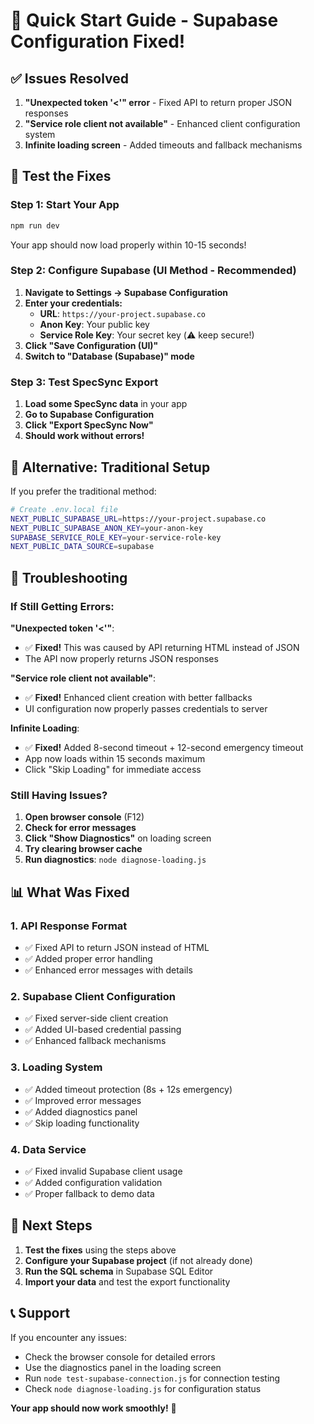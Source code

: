 # 🚀 Quick Start Guide - Supabase Configuration Fixed!

## ✅ Issues Resolved

1. **"Unexpected token '<'" error** - Fixed API to return proper JSON responses
2. **"Service role client not available"** - Enhanced client configuration system
3. **Infinite loading screen** - Added timeouts and fallback mechanisms

## 🧪 Test the Fixes

### Step 1: Start Your App
```bash
npm run dev
```
Your app should now load properly within 10-15 seconds!

### Step 2: Configure Supabase (UI Method - Recommended)

1. **Navigate to Settings → Supabase Configuration**
2. **Enter your credentials:**
   - **URL**: `https://your-project.supabase.co`
   - **Anon Key**: Your public key
   - **Service Role Key**: Your secret key (⚠️ keep secure!)
3. **Click "Save Configuration (UI)"**
4. **Switch to "Database (Supabase)" mode**

### Step 3: Test SpecSync Export

1. **Load some SpecSync data** in your app
2. **Go to Supabase Configuration**
3. **Click "Export SpecSync Now"**
4. **Should work without errors!**

## 🔧 Alternative: Traditional Setup

If you prefer the traditional method:

```bash
# Create .env.local file
NEXT_PUBLIC_SUPABASE_URL=https://your-project.supabase.co
NEXT_PUBLIC_SUPABASE_ANON_KEY=your-anon-key
SUPABASE_SERVICE_ROLE_KEY=your-service-role-key
NEXT_PUBLIC_DATA_SOURCE=supabase
```

## 🐛 Troubleshooting

### If Still Getting Errors:

**"Unexpected token '<'"**:
- ✅ **Fixed!** This was caused by API returning HTML instead of JSON
- The API now properly returns JSON responses

**"Service role client not available"**:
- ✅ **Fixed!** Enhanced client creation with better fallbacks
- UI configuration now properly passes credentials to server

**Infinite Loading**:
- ✅ **Fixed!** Added 8-second timeout + 12-second emergency timeout
- App now loads within 15 seconds maximum
- Click "Skip Loading" for immediate access

### Still Having Issues?

1. **Open browser console** (F12)
2. **Check for error messages**
3. **Click "Show Diagnostics"** on loading screen
4. **Try clearing browser cache**
5. **Run diagnostics**: `node diagnose-loading.js`

## 📊 What Was Fixed

### 1. **API Response Format**
- ✅ Fixed API to return JSON instead of HTML
- ✅ Added proper error handling
- ✅ Enhanced error messages with details

### 2. **Supabase Client Configuration**
- ✅ Fixed server-side client creation
- ✅ Added UI-based credential passing
- ✅ Enhanced fallback mechanisms

### 3. **Loading System**
- ✅ Added timeout protection (8s + 12s emergency)
- ✅ Improved error messages
- ✅ Added diagnostics panel
- ✅ Skip loading functionality

### 4. **Data Service**
- ✅ Fixed invalid Supabase client usage
- ✅ Added configuration validation
- ✅ Proper fallback to demo data

## 🎯 Next Steps

1. **Test the fixes** using the steps above
2. **Configure your Supabase project** (if not already done)
3. **Run the SQL schema** in Supabase SQL Editor
4. **Import your data** and test the export functionality

## 📞 Support

If you encounter any issues:
- Check the browser console for detailed errors
- Use the diagnostics panel in the loading screen
- Run `node test-supabase-connection.js` for connection testing
- Check `node diagnose-loading.js` for configuration status

**Your app should now work smoothly!** 🎉
